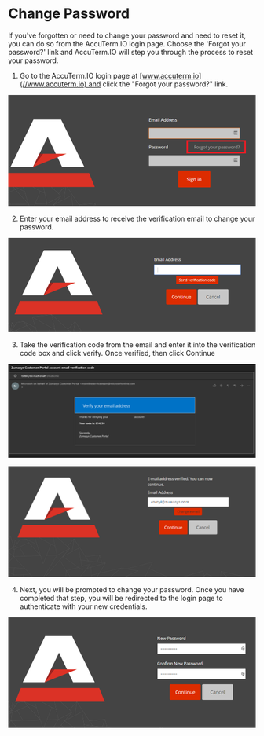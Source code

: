 # Change Password

<PageHeader />

If you've forgotten or need to change your password and need to reset it, you can do so from the AccuTerm.IO login page. Choose the 'Forgot your password?' link and AccuTerm.IO will step you through the process to reset your password.


1. Go to the AccuTerm.IO login page at [www.accuterm.io](//www.accuterm.io) and click the "Forgot your password?" link.

![accuterm-8-change-accutermio-password: 1581531582640-image](./1581531582640-image.png)

2. Enter your email address to receive the verification email to change your password.

![accuterm-8-change-accutermio-password: 1581531619850-image-(1)](./1581531619850-image-(1).png)

3. Take the verification code from the email and enter it into the verification code box and click verify. Once verified, then click Continue

![accuterm-8-change-accutermio-password: 1581531831254-1581531831254](./1581531831254-1581531831254.png)

![accuterm-8-change-accutermio-password: 1581531967001-1581531967001](./1581531967001-1581531967001.png)

4. Next, you will be prompted to change your password. Once you have completed that step, you will be redirected to the login page to authenticate with your new credentials.

![accuterm-8-change-accutermio-password: 1581532061680-image-(4)](./1581532061680-image-(4).png)
  
<PageFooter />